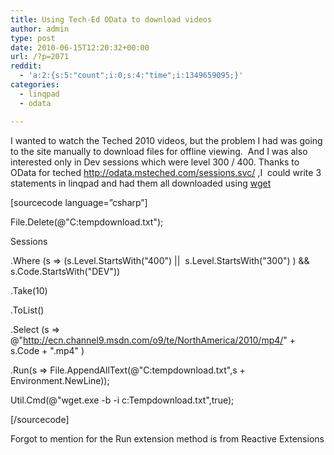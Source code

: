 ```yaml
---
title: Using Tech-Ed OData to download videos
author: admin
type: post
date: 2010-06-15T12:20:32+00:00
url: /?p=2071
reddit:
  - 'a:2:{s:5:"count";i:0;s:4:"time";i:1349659095;}'
categories:
  - linqpad
  - odata

---
```

I wanted to watch the Teched 2010 videos, but the problem I had was going to the site manually to download files for offline viewing.  And I was also interested only in Dev sessions which were level 300 / 400. Thanks to OData for teched <http://odata.msteched.com/sessions.svc/> ,I  could write 3 statements in linqpad and had them all downloaded using [wget][1]

[sourcecode language=&#8221;csharp&#8221;]
  
File.Delete(@"C:tempdownload.txt");

Sessions
  
.Where (s => (s.Level.StartsWith("400") ||  s.Level.StartsWith("300") ) && s.Code.StartsWith("DEV"))
  
.Take(10)
  
.ToList()
  
.Select (s => @"http://ecn.channel9.msdn.com/o9/te/NorthAmerica/2010/mp4/" + s.Code + ".mp4" )
  
.Run(s => File.AppendAllText(@"C:tempdownload.txt",s + Environment.NewLine));

Util.Cmd(@"wget.exe -b -i c:Tempdownload.txt",true);
  
[/sourcecode]</pre> 

Forgot to mention for the Run extension method is from Reactive Extensions

 [1]: http://gnuwin32.sourceforge.net/packages/wget.htm